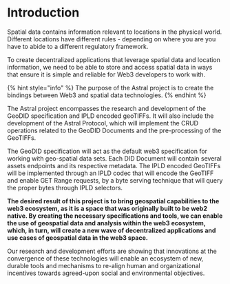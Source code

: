 # Introduction

Spatial data contains information relevant to locations in the physical world. Different locations have different rules - depending on where you are you have to abide to a different regulatory framework.

To create decentralized applications that leverage spatial data and location information, we need to be able to store and access spatial data in ways that ensure it is simple and reliable for Web3 developers to work with. 

{% hint style="info" %}
The purpose of the Astral project is to create the bindings between Web3 and spatial data technologies.
{% endhint %}

The Astral project encompasses the research and development of the GeoDID specification and IPLD encoded geoTIFFs. It will also include the development of the Astral Protocol, which will implement the CRUD operations related to the GeoDID Documents and the pre-processing of the GeoTIFFs.

The GeoDID specification will act as the default web3 specification for working with geo-spatial data sets. Each DID Document will contain several assets endpoints and its respective metadata. The IPLD encoded GeoTIFFs will be implemented through an IPLD codec that will encode the GeoTIFF and enable GET Range requests, by a byte serving technique that will query the proper bytes through IPLD selectors.

**The desired result of this project is to bring geospatial capabilities to the web3 ecosystem, as it is a space that was originally built to be web2 native. By creating the necessary specifications and tools, we can enable the use of geospatial data and analysis within the web3 ecosystem, which, in turn, will create a new wave of decentralized applications and use cases of geospatial data in the web3 space.**

Our research and development efforts are showing that innovations at the convergence of these technologies will enable an ecosystem of new, durable tools and mechanisms to re-align human and organizational incentives towards agreed-upon social and environmental objectives.

